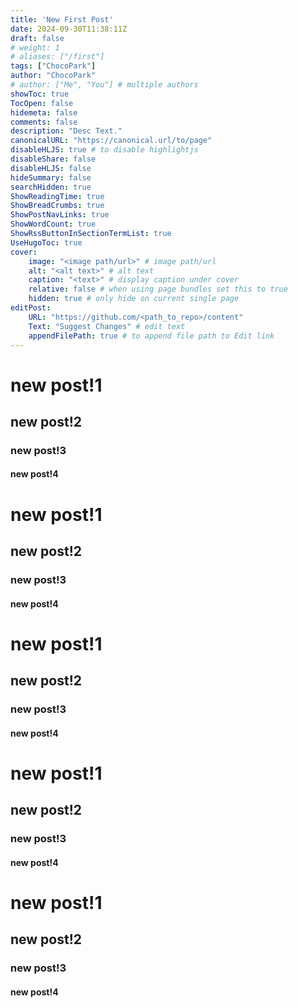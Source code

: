 ```yaml
---
title: 'New First Post'
date: 2024-09-30T11:38:11Z
draft: false
# weight: 1
# aliases: ["/first"]
tags: ["ChocoPark"]
author: "ChocoPark"
# author: ["Me", "You"] # multiple authors
showToc: true
TocOpen: false
hidemeta: false
comments: false
description: "Desc Text."
canonicalURL: "https://canonical.url/to/page"
disableHLJS: true # to disable highlightjs
disableShare: false
disableHLJS: false
hideSummary: false
searchHidden: true
ShowReadingTime: true
ShowBreadCrumbs: true
ShowPostNavLinks: true
ShowWordCount: true
ShowRssButtonInSectionTermList: true
UseHugoToc: true
cover:
    image: "<image path/url>" # image path/url
    alt: "<alt text>" # alt text
    caption: "<text>" # display caption under cover
    relative: false # when using page bundles set this to true
    hidden: true # only hide on current single page
editPost:
    URL: "https://github.com/<path_to_repo>/content"
    Text: "Suggest Changes" # edit text
    appendFilePath: true # to append file path to Edit link
---
```


# new post!1

## new post!2

### new post!3

#### new post!4

# new post!1

## new post!2

### new post!3

#### new post!4

# new post!1

## new post!2

### new post!3

#### new post!4

# new post!1

## new post!2

### new post!3

#### new post!4

# new post!1

## new post!2

### new post!3

#### new post!4
